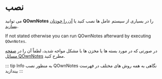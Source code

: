 # نصب

می توانید **QOwnNotes** را در بسیاری از سیستم عامل ها نصب کنید یا [آن را خودتان بسازید](building.md).

If not stated otherwise you can run QOwnNotes afterward by executing `QOwnNotes`.

در صورتی که در مورد بسته ها یا مخزن ها با مشکل مواجه شدید، لطفاً آن را در [صفحه مسائل QOwnNotes](https://github.com/pbek/QOwnNotes/issues) مطرح کنید.

::: tip
Info
به منظور نصب QOwnNotes نگاهی به همه روش های مختلف در فهرست بیندازید
:::
